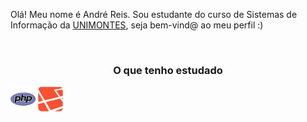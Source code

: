 <p>Olá! Meu nome é André Reis. Sou estudante do curso de Sistemas de Informação da <a href="https://unimontes.br/" target="_blank">UNIMONTES</a>, seja bem-vind@ ao meu perfil :)</p><br>
<h3 align="center">O que tenho estudado</h3>
<div align="center" style="display:inline-block">
<img alt="php" height="40" width="40" src="https://github.com/devicons/devicon/blob/v2.15.1/icons/php/php-original.svg">
<img alt="laravel" height="40" width="40" src="https://github.com/devicons/devicon/blob/v2.15.1/icons/laravel/laravel-plain.svg">
</div>
<!--
**andrereissz/andrereissz** is a ✨ _special_ ✨ repository because its `README.md` (this file) appears on your GitHub profile.

Here are some ideas to get you started:

- 🔭 I’m currently working on ...
- 🌱 I’m currently learning ...
- 👯 I’m looking to collaborate on ...
- 🤔 I’m looking for help with ...
- 💬 Ask me about ...
- 📫 How to reach me: ...
- 😄 Pronouns: ...
- ⚡ Fun fact: ...
-->

